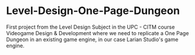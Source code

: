 # Level-Design-One-Page-Dungeon
First project from the Level Design Subject in the UPC - CITM course Videogame Design &amp; Development where we need to replicate a One Page Dungeon in an existing game engine, in our case Larian Studio's game engine.
